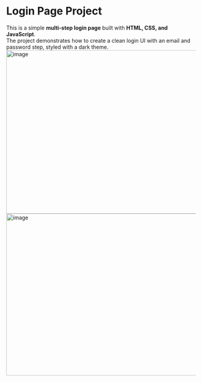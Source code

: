 # Login Page Project  

This is a simple **multi-step login page** built with **HTML, CSS, and JavaScript**.  
The project demonstrates how to create a clean login UI with an email and password step, styled with a dark theme. 
<img width="701" height="434" alt="image" 
  src="https://github.com/user-attachments/assets/7da31026-a5b0-4775-8b4d-a7676a959c25" />
  <img width="585" height="430" alt="image" 
    src="https://github.com/user-attachments/assets/44092ab2-d556-4fa8-88fc-a96d3616ceaf" />


